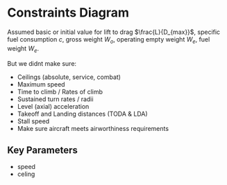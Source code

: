 # Constraints Diagram

Assumed basic or initial value for lift to drag $\frac{L}{D_{max}}$, specific fuel consumption $c$, gross weight $W_o$, operating empty weight $W_e$, fuel weight $W_e$.

But we didnt make sure:

 - Ceilings (absolute, service, combat)
 - Maximum speed 
 - Time to climb / Rates of climb 
 - Sustained turn rates / radii 
 - Level (axial) acceleration 
 - Takeoff and Landing distances (TODA & LDA) 
 - Stall speed 
 - Make sure aircraft meets airworthiness requirements

## Key Parameters

- speed
- celing

